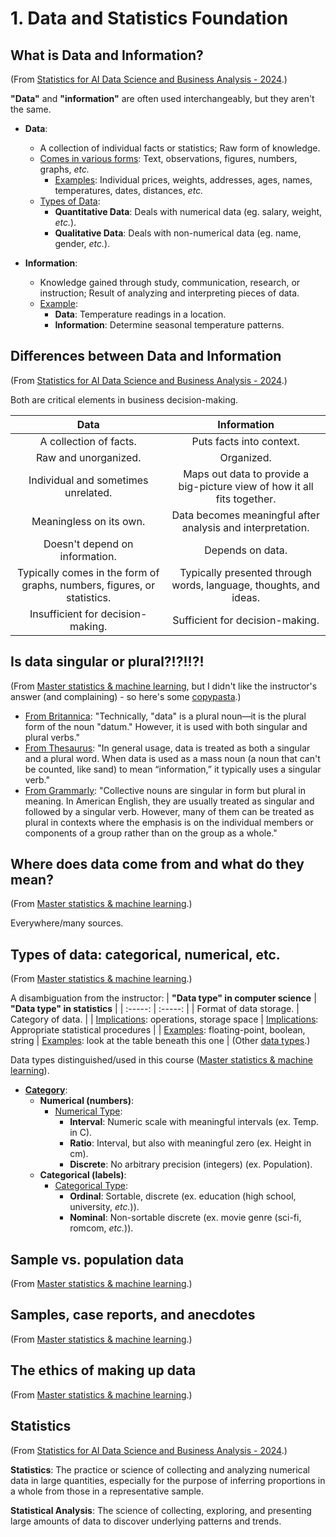 # 1. Data and Statistics Foundation

## What is Data and Information?
(From [Statistics for AI Data Science and Business Analysis - 2024](https://www.udemy.com/course/statistics-probability-for-data-science).)

**"Data"** and **"information"** are often used interchangeably, but they aren't the same.

* **Data**: 
    * A collection of individual facts or statistics; Raw form of knowledge.
    * <ins>Comes in various forms</ins>: Text, observations, figures, numbers, graphs, *etc.*
        * <ins>Examples</ins>: Individual prices, weights, addresses, ages, names, temperatures, dates, distances, *etc.*
    * <ins>Types of Data</ins>:
        * **Quantitative Data**: Deals with numerical data (eg. salary, weight, *etc.*).
        * **Qualitative Data**: Deals with non-numerical data (eg. name, gender, *etc.*).

* **Information**: 
    * Knowledge gained through study, communication, research, or instruction; Result of analyzing and interpreting pieces of data.
    * <ins>Example</ins>:
        * **Data**: Temperature readings in a location.
        * **Information**: Determine seasonal temperature patterns.

## Differences between Data and Information
(From [Statistics for AI Data Science and Business Analysis - 2024](https://www.udemy.com/course/statistics-probability-for-data-science).)

Both are critical elements in business decision-making.

| **Data** | **Information** |
| :-----: | :-----: |
| A collection of facts. | Puts facts into context. |
| Raw and unorganized. | Organized. |
| Individual and sometimes unrelated. | Maps out data to provide a big-picture view of how it all fits together. |
| Meaningless on its own. | Data becomes meaningful after analysis and interpretation. |
| Doesn't depend on information. | Depends on data. |
| Typically comes in the form of graphs, numbers, figures, or statistics. | Typically presented through words, language, thoughts, and ideas. |
| Insufficient for decision-making. | Sufficient for decision-making. |

## Is data singular or plural?!?!!?!
(From [Master statistics & machine learning](https://www.udemy.com/course/statsml_x), but I didn't like the instructor's answer (and complaining) - so here's some [copypasta](https://www.merriam-webster.com/dictionary/copypasta).)

* <ins>From [Britannica](https://www.britannica.com/dictionary/eb/qa/Is-Data-Singular-or-Plural-)</ins>: "Technically, "data" is a plural noun—it is the plural form of the noun "datum." However, it is used with both singular and plural verbs."
* <ins>From [Thesaurus](https://www.thesaurus.com/e/grammar/data-is-or-data-are/)</ins>: "In general usage, data is treated as both a singular and a plural word. When data is used as a mass noun (a noun that can't be counted, like sand) to mean “information,” it typically uses a singular verb."
* <ins>From [Grammarly](https://www.grammarly.com/blog/collective-nouns/)</ins>: "Collective nouns are singular in form but plural in meaning. In American English, they are usually treated as singular and followed by a singular verb. However, many of them can be treated as plural in contexts where the emphasis is on the individual members or components of a group rather than on the group as a whole."

## Where does data come from and what do they mean?
(From [Master statistics & machine learning](https://www.udemy.com/course/statsml_x).)

Everywhere/many sources.

## Types of data: categorical, numerical, etc.
(From [Master statistics & machine learning](https://www.udemy.com/course/statsml_x).)

A disambiguation from the instructor:
| **"Data type" in computer science** | **"Data type" in statistics** |
| :-----: | :-----: |
| Format of data storage. | Category of data. |
| <ins>Implications</ins>: operations, storage space | <ins>Implications</ins>: Appropriate statistical procedures |
| <ins>Examples</ins>: floating-point, boolean, string | <ins>Examples</ins>: look at the table beneath this one |
(Other [data types](https://en.wikipedia.org/wiki/Data_type).)

Data types distinguished/used in this course ([Master statistics & machine learning](https://www.udemy.com/course/statsml_x)).
* <ins>**Category**</ins>:
    * **Numerical (numbers)**:
        * <ins>Numerical Type</ins>:
            * **Interval**: Numeric scale with meaningful intervals (ex. Temp. in C).
            * **Ratio**: Interval, but also with meaningful zero (ex. Height in cm).
            * **Discrete**: No arbitrary precision (integers) (ex. Population).
    * **Categorical (labels)**:
        * <ins>Categorical Type</ins>:
            * **Ordinal**: Sortable, discrete (ex. education (high school, university, *etc.*)).
            * **Nominal**: Non-sortable discrete (ex. movie genre (sci-fi, romcom, *etc.*)).

## Sample vs. population data
(From [Master statistics & machine learning](https://www.udemy.com/course/statsml_x).)



## Samples, case reports, and anecdotes
(From [Master statistics & machine learning](https://www.udemy.com/course/statsml_x).)



## The ethics of making up data
(From [Master statistics & machine learning](https://www.udemy.com/course/statsml_x).)



## Statistics
(From [Statistics for AI Data Science and Business Analysis - 2024](https://www.udemy.com/course/statistics-probability-for-data-science).)

**Statistics**: The practice or science of collecting and analyzing numerical data in large quantities, especially for the purpose of inferring proportions in a whole from those in a representative sample.

**Statistical Analysis**: The science of collecting, exploring, and presenting large amounts of data to discover underlying patterns and trends.